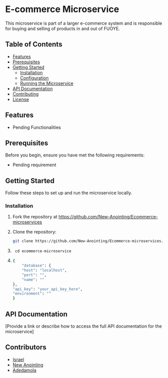# E-commerce Microservice

This microservice is part of a larger e-commerce system and is responsible for buying and selling of products in and out of FUOYE.

## Table of Contents

- [Features](#features)
- [Prerequisites](#prerequisites)
- [Getting Started](#getting-started)
  - [Installation](#installation)
  - [Configuration](#configuration)
  - [Running the Microservice](#running-the-microservice)
- [API Documentation](#api-documentation)
- [Contributing](#contributing)
- [License](#license)

## Features

- Pending Functionalities

## Prerequisites

Before you begin, ensure you have met the following requirements:

- Pending requirement

## Getting Started

Follow these steps to set up and run the microservice locally.

### Installation

1. Fork the repository at https://github.com/New-Anointing/Ecommerce-microservices

2. Clone the repository:

   ```bash
   git clone https://github.com/New-Anointing/Ecommerce-microservices.git

3. ```
    cd ecommerce-microservice

4. 
    ```bash 
    {
        "database": {
        "host": "localhost",
        "port": "",
        "name": ""
    },
    "api_key": "your_api_key_here",
    "environment": ""
    }

## API Documentation
[Provide a link or describe how to access the full API documentation for the microservice]

## Contributors
-   [Israel](https://github.com/ezrahel)
-   [New Anointing](https://github.com/New-Anointing)
-   [Adedamola](https://github.com/ijiwole)
